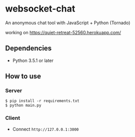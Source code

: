 # websocket-chat
An anonymous chat tool with JavaScript + Python (Tornado)

working on https://quiet-retreat-52560.herokuapp.com/

## Dependencies
* Python 3.5.1 or later

## How to use

### Server

```
$ pip install -r requirements.txt
$ python main.py
```

### Client
* Connect `http://127.0.0.1:3000`
